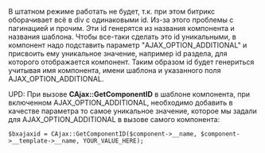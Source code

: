 В штатном режиме работать не будет, т.к. при этом битрикс оборачивает всё в div с одинаковыми id. Из-за этого проблемы с пагинацией и прочим. Эти id генерятся из названия компонента и названия шаблона. Чтобы все-таки сделать это id уникальными, в компонент надо подставить параметр "AJAX_OPTION_ADDITIONAL" и присвоить ему уникальное значение, например id раздела, для которого отображается компонент. Таким образом id будет генериться учитывая имя компонента, имени шаблона и указанного поля AJAX_OPTION_ADDITIONAL.


UPD: При вызове **CAjax::GetComponentID** в шаблоне компонента, при включенном AJAX_OPTION_ADDITIONAL, необходимо добавить в качестве параметра то самое уникальное значение, которое мы задали для AJAX_OPTION_ADDITIONAL в вызове самого компонента:

`$bxajaxid = CAjax::GetComponentID($component->__name, $component->__template->__name, YOUR_VALUE_HERE);`